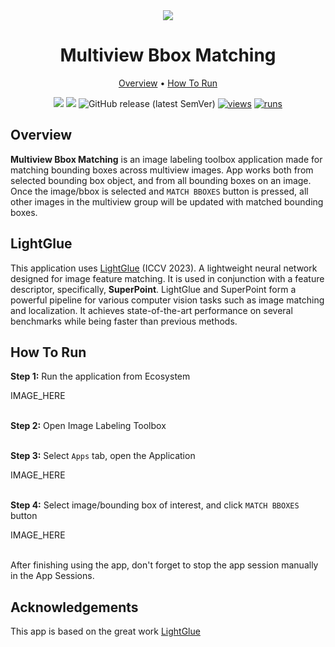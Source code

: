 <div align="center" markdown>

<img src="https://github.com/user-attachments/assets/179fbf6f-e23a-49af-8b2e-4e54f0365940"/>

# Multiview Bbox Matching

<p align="center">
  <a href="#Overview">Overview</a> •
  <a href="#How-To-Run">How To Run</a>
</p>

[![](https://img.shields.io/badge/supervisely-ecosystem-brightgreen)](https://ecosystem.supervisely.com/apps/supervisely-ecosystem/multiview-object-matching)
[![](https://img.shields.io/badge/slack-chat-green.svg?logo=slack)](https://supervisely.com/slack)
![GitHub release (latest SemVer)](https://img.shields.io/github/v/release/supervisely-ecosystem/multiview-object-matching)
[![views](https://app.supervisely.com/img/badges/views/supervisely-ecosystem/multiview-object-matching.png)](https://supervisely.com)
[![runs](https://app.supervisely.com/img/badges/runs/supervisely-ecosystem/multiview-object-matching.png)](https://supervisely.com)

</div>

## Overview

**Multiview Bbox Matching** is an image labeling toolbox application made for matching bounding boxes across multiview images. App works both from selected bounding box object, and from all bounding boxes on an image. Once the image/bbox is selected and `MATCH BBOXES` button is pressed, all other images in the multiview group will be updated with matched bounding boxes.

## LightGlue

This application uses [LightGlue](https://github.com/cvg/LightGlue) (ICCV 2023). A lightweight neural network designed for image feature matching. It is used in conjunction with a feature descriptor, specifically, **SuperPoint**. LightGlue and SuperPoint form a powerful pipeline for various computer vision tasks such as image matching and localization. It achieves state-of-the-art performance on several benchmarks while being faster than previous methods.

## How To Run

**Step 1:** Run the application from Ecosystem

IMAGE_HERE<br><br>

**Step 2:** Open Image Labeling Toolbox<br><br>

**Step 3:** Select `Apps` tab, open the Application

IMAGE_HERE<br><br>

**Step 4:** Select image/bounding box of interest, and click `MATCH BBOXES` button

IMAGE_HERE<br><br>

After finishing using the app, don't forget to stop the app session manually in the App Sessions.

## Acknowledgements

This app is based on the great work [LightGlue](https://github.com/cvg/LightGlue)